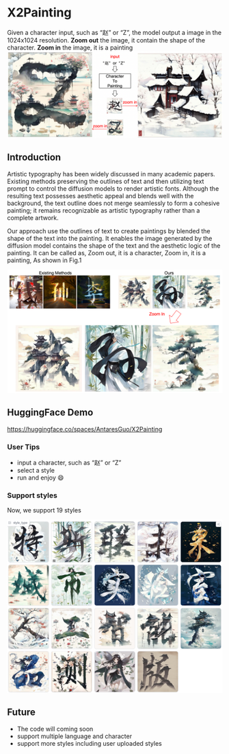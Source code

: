 # X2Painting
Given a character input, such as “赵” or “Z”, the model output a image in the 1024x1024 resolution.
**Zoom out** the image, it contain the shape of the character.
**Zoom in** the image, it is a painting
![Abstract](resources/xword_intro.png "intro")
## Introduction

Artistic typography has been widely discussed in many academic papers. Existing methods preserving the outlines of text and then utilizing text prompt to control the  diffusion models to render artistic fonts. Although the resulting text possesses aesthetic appeal and blends well with the background, the text outline does not merge seamlessly  to form a cohesive painting; it remains recognizable as artistic typography rather than a complete artwork.


Our approach use the outlines of text to create paintings by blended the shape of the text into the painting. It enables the image generated by the diffusion model contains the shape of the text and the aesthetic logic of the painting.
It can be called as, Zoom out, it is a character, Zoom in, it is a painting, As shown in Fig.1

![Introduction](resources/compare_with_existing.png "Compare")



## HuggingFace Demo
https://huggingface.co/spaces/AntaresGuo/X2Painting

### User Tips
- input a character, such as “赵” or “Z”
- select a style
- run and enjoy 😄 

### Support styles
Now, we support 19 styles

![Styles](resources/styles.png "Styles")


## Future

- The code will coming soon
- support multiple language and character
- support more styles including user uploaded styles